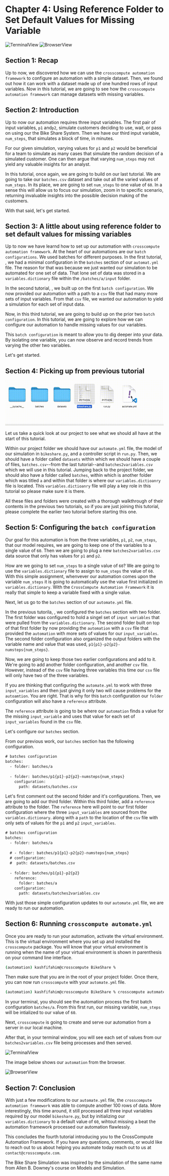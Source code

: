 # Chapter 4: Using Reference Folder to Set Default Values for Missing Variable

![TerminalView](/assets/gifs/Ch4ViewFromTerminal.gif "Terminal view")
![BrowserView](/assets/gifs/Ch4BrowserView.gif "Browser View")

## Section 1: Recap

Up to now, we discovered how we can use the ```crosscompute automation framework``` to configure an automation with a simple dataset.  Then, we found out how it can work with a dataset made up of one hundred rows of input variables.  Now in this tutorial, we are going to see how the ```crosscompute automation framework``` can manage datasets with missing variables.

## Section 2: Introduction

Up to now our automation requires three input variables. The first pair of input variables, ```p1``` and```p2```, simulate customers deciding to use, wait, or pass on using our the Bike Share System. Then we have our third input variable, ```num_steps```, that simulates a block of time, in minutes.  

For our given simulation, varying values for ```p1``` and ```p2``` would be beneficial for a team to simulate as many cases that simulate the random decision of a simulated customer.  One can then argue that varying ```num_steps``` may not yield any valuable insights for an analyst. 

In this tutorial, once again, we are going to build on our last tutorial.  We are going to take our ```batches.csv``` dataset and take out all the varied values of ```num_steps```.  In its place, we are going to set ```num_steps``` to one value of ```60```.  In a sense this will allow us to focus our simulation, zoom in to specific scenario, returning invaluable insights into the possible decision making of the customers.

With that said, let's get started.

## Section 3: A little about using reference folder to set default values for missing variables

Up to now we have learnd how to set up our automation with ```crosscompute automation framework```.  At the heart of our automations are our ```batch configurations```.  We used batches for different purposes.  In the first tutorial, [](), we had a minimal configuration in the ```batches``` section of our ```automat.yml``` file.  The reason for that was because we just wanted our simulation to be automated for one set of data. That lone set of data was stored in a ```variables.dictionary``` file within the ```/batches/a/input``` folder. 

In the second tutorial, [](), we built up on the first ```batch configuration```.  We now provided our automation with a path to a ```csv``` file that had many more sets of input variables. From that ```csv``` file, we wanted our automation to yield a simulation for each set of input data.

Now, in this third tutorial, we are going to build up on the prior two ```batch configuration```.  In this tutorial, we are going to explore how we can configure our automation to handle missing values for our variables.  

This ```batch configuration``` is meant to allow you to dig deeper into your data. By isolating one variable, you can now observe and record trends from varying the other two variables.  

Let's get started.
## Section 4: Picking up from previous tutorial

![Ch4Starter](/assets/gifs/Ch4Starter.gif "Chapter 4 Starter")

Let us take a quick look at our project to see what we should all have at the start of this tutorial.  

Within our project folder we should have our ```automate.yml``` file, the model of our simulation in ```bikeshare.py```, and a controller script in ```run.py```. Then, we should have a folder called ```datasets``` within which we should have a couple of files, ```batches.csv```--from the last tutorial--and ```batches2variables.csv``` which we will use in this tutorial.  Jumping back to the project folder, we should also have a folder called ```batches```, within which is another folder which was titled ```a``` and within that folder is where our ```variables.dictioanry``` file is located.  This ```variables.dictioanry``` file will play a key role in this tutorial so please make sure it is there. 

All these files and folders were created with a thorough walkthrough of their contents in the previous two tutorials, so if you are just joining this tutorial, please complete the earlier two tutorial before starting this one.
## Section 5: Configuring the ```batch configuration```

Our goal for this automation is from the three variables, ```p1```, ```p2```, ```num_steps```, that our model requires, we are going to keep one of the variables to a single value of ```60```. Then we are going to plug a new ```batches2variables.csv``` data source that only has values for ```p1``` and ```p2```.  

How are we going to set ```num_steps``` to a single value of ```60```?  We are going to use the ```variables.dictionary``` file to assign to ```num_steps``` the value of ```60```.  With this simple assignment, whenvever our automation comes upon the variable ```num_steps``` it is going to automatically use the value first initialized in ```variables.dictionary```. With the ```CrossCompute Automation Framework``` it is really that simple to keep a variable fixed with a single value. 

Next, let us go to the ```batches``` section of our ```automate.yml``` file.  

In the previous tutorila, [](), we configured the ```batches``` section with two folder.  The first folder was configured to hold a singel set of ```input variables``` that were pulled from the ```variables.dictionary```.  The second folder built on top of that first folder by now providing the ```automation``` with a ```csv``` file that provided the ```automation``` with more sets of values for our ```input_variables```.  The second folder configuration also organized the output folders with the variable name and value that was used, ```p1{p1}-p2{p2}-numsteps{num_steps}```.

Now, we are going to keep those two earlier configurations and add to it.  We're going to add another folder configuration, and another ```csv``` file.  However, instead of the ```csv``` file having three variables this time our ```csv``` file will only have two of the three variables. 

If you are thinking that configuring the ```automate.yml``` to work with three ```input_variables``` and then just giving it only two will cause problems for the ```autoamtion```.  You are right.  That is why for this ```batch``` configuration our ```folder``` configuration will also have a ```reference``` attribute.  

The ```reference``` attribute is going to be where our ```automation``` finds a value for the missing ```input_variable``` and uses that value for each set of ```input_variables``` found in the ```csv``` file. 

Let's configure our ```batches``` section.

From our previous work, our ```batches``` section has the following configuration.

    # batches configuration
    batches:
      - folder: batches/a
    
      - folder: batches/p1{p1}-p2{p2}-numsteps{num_steps}
        configuration:
          path: datasets/batches.csv

Let's first comment out the second folder and it's configurations.  Then, we are going to add our third folder. Within this third folder, add a ```reference``` attribute to the folder. The ```reference``` here will point to our first folder configuration where the three ```input_variables``` are sourced from the ```variables.dictionary```. along with a ```path``` to the location of the ```csv``` file with only sets of values for the ```p1``` and ```p2``` ```input_variables```.


    # batches configuration
    batches:
      - folder: batches/a
    
      # - folder: batches/p1{p1}-p2{p2}-numsteps{num_steps}
      # configuration:
      #  path: datasets/batches.csv
        
      - folder: batches/p1{p1}-p2{p2}
        reference:
          folder: batches/a
        configuration:
          path: datasets/batches2variables.csv

With just those simple configuration updates to our ```automate.yml``` file, we are ready to run our automation.

## Section 6: Running ```crosscompute automate.yml```
Once you are ready to run your automation, activate the virtual environment.  This is the virtual environment where you set up and installed the ```crosscompute``` package. You will know that your virtual environment is running when the name of your virtual environment is shown in parenthesis on your command line interface.

  ```bash
  (automation) kashfifahim@crosscompute BikeShare %
  ```

Then make sure that you are in the root of your project folder. Once there, you can now run ```crosscompute``` with your ```automate.yml``` file.

  ```bash
  (automation) kashfifahim@crosscompute BikeShare % crosscompute automate.yml
  ```

In your terminal, you should see the automation process the first batch configuration ```batches/a```.  From this first run, our missing variable, ```num_steps``` will be intialized to our value of ```60```.  

Next, ```crosscompute``` is going to create and serve our automation from a server in our local machine.

After that, in your terminal window, you will see each set of values from our ```batches2variables.csv``` file being processes and then served.

![TerminalView](/assets/gifs/Ch4ViewFromTerminal.gif "Terminal view")

The image below shows our ```automation``` from the browser.

![BrowserView](/assets/gifs/Ch4BrowserView.gif "Browser View")

## Section 7: Conclusion

With just a few modifications to our ```automate.yml``` file, the ```crosscompute automation framework``` was able to compute another 100 rows of data. More interestingly, this time around, it still processed all three input variables required by our model ```bikeshare.py```, but by initializing our ```variables.dictionary``` to a default value of ```60```, wihtout missing a beat the automation framework processed our automation flawlessly.

This concludes the fourth tutorial introducing you to the CrossCompute Automation Framework. If you have any questions, comments, or would like to reach out to us about helping you automate today reach out to us at ```contact@crosscompute.com```.  

The Bike Share Simulation was inspired by the simulation of the same name from Allen B. Downey's course on Models and Simulation.